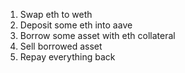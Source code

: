 1. Swap eth to weth
2. Deposit some eth into aave
3. Borrow some asset with eth collateral
4. Sell borrowed asset
5. Repay everything back
